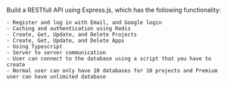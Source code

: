 Build a RESTfull API using Express.js, which has the following functionality:

    - Register and log in with Email, and Google login
    - Caching and authentication using Redis
    - Create, Get, Update, and Delete Projects
    - Create, Get, Update, and Delete Apps
    - Using Typescript
    - Server to server communication
    - User can connect to the database using a script that you have to create
    - Normal user can only have 10 databases for 10 projects and Premium user can have unlimited database
